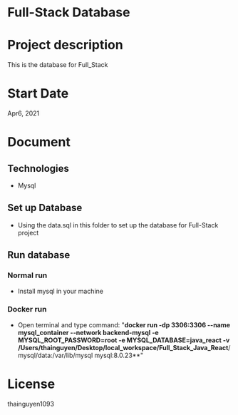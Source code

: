 # Full-Stack Database

# Project description

This is the database for Full_Stack

# Start Date

Apr6, 2021

# Document

## Technologies

- Mysql

## Set up Database

- Using the data.sql in this folder to set up the database for Full-Stack project

## Run database
### Normal run

- Install mysql in your machine

### Docker run

- Open terminal and type command: "**docker run -dp 3306:3306 --name mysql_container --network backend-mysql -e MYSQL_ROOT_PASSWORD=root -e MYSQL_DATABASE=java_react -v /Users/thainguyen/Desktop/local_workspace/Full_Stack_Java_React**/mysql/data:/var/lib/mysql mysql:8.0.23**"

# License

thainguyen1093
